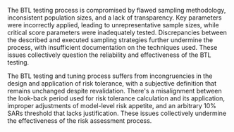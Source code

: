 The BTL testing process is compromised by flawed sampling methodology, inconsistent population sizes, and a lack of transparency. Key parameters were incorrectly applied, leading to unrepresentative sample sizes, while critical score parameters were inadequately tested. Discrepancies between the described and executed sampling strategies further undermine the process, with insufficient documentation on the techniques used. These issues collectively question the reliability and effectiveness of the BTL testing.

The BTL testing and tuning process suffers from incongruencies in the design and application of risk tolerance, with a subjective definition that remains unchanged despite revalidation. There's a misalignment between the look-back period used for risk tolerance calculation and its application, improper adjustments of model-level risk appetite, and an arbitrary 10% SARs threshold that lacks justification. These issues collectively undermine the effectiveness of the risk assessment process.
